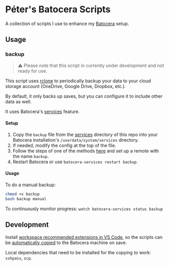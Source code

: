 # Péter's Batocera Scripts

A collection of scripts I use to enhance my [Batocera](https://batocera.org/) setup.

## Usage

### backup

> ⚠️ Please note that this script in currently under development and not ready for use.

This script uses [rclone](https://rclone.org/) to periodically backup your data to your cloud storage account (OneDrive, Google Drive, Dropbox, etc.).

By default, it only backs up saves, but you can configure it to include other data as well.

It uses Batocera's [services](https://wiki.batocera.org/launch_a_script#services) feature.

#### Setup

1. Copy the `backup` file from the [services](/services/) directory of this repo into your Batocera installation's `/userdata/system/services` directory.
2. If needed, modify the config at the top of the file.
3. Follow the steps of one of the methods [here](https://rclone.org/remote_setup/) and set up a remote with the name `backup`.
4. Restart Batocera or use `batocera-services restart backup`.

#### Usage

To do a manual backup:

```bash
chmod +x backup
bash backup manual
```

To continuously monitor progress: `watch batocera-services status backup`

## Development

Install [workspace recommended extensions in VS Code](https://code.visualstudio.com/docs/editor/extension-marketplace#_workspace-recommended-extensions), so the scripts can be [automatically copied](/.vscode/settings.json#L6) to the Batocera machine on save.

Local dependencies that need to be installed for the copying to work: `sshpass`, `scp`.
